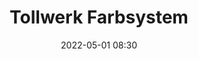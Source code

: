 ---
title: "Tollwerk Farbsystem"
likeOf: https://tollwerk.de/projekte/tipps-techniken-inklusiv-barrierefrei/barrierefreie-kontraste#praxis-beispiel-das-farbsystem-dieser-website
date: "2022-05-01 08:30"
---